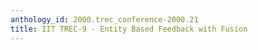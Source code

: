 ```yaml
---
anthology_id: 2000.trec_conference-2000.21
title: IIT TREC-9 - Entity Based Feedback with Fusion
---
```

